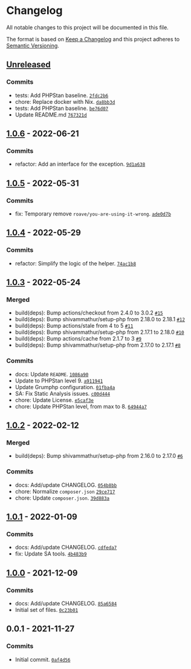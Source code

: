 # Changelog

All notable changes to this project will be documented in this file.

The format is based on [Keep a Changelog](https://keepachangelog.com/en/1.0.0/)
and this project adheres to [Semantic Versioning](https://semver.org/spec/v2.0.0.html).

## [Unreleased](https://github.com/loophp/repository-monadic-helper/compare/1.0.6...HEAD)

### Commits

- tests: Add PHPStan baseline. [`2fdc2b6`](https://github.com/loophp/repository-monadic-helper/commit/2fdc2b642713326556799949f54a032bc1b4612d)
- chore: Replace docker with Nix. [`da8bb3d`](https://github.com/loophp/repository-monadic-helper/commit/da8bb3de6e9e900b471534b37fc1f77a442f60a0)
- tests: Add PHPStan baseline. [`be76d07`](https://github.com/loophp/repository-monadic-helper/commit/be76d07c8a847f969b5918fd3f1274bfa494029a)
- Update README.md [`767321d`](https://github.com/loophp/repository-monadic-helper/commit/767321d6b4988a056676f8734ebf9389f7fd685d)

## [1.0.6](https://github.com/loophp/repository-monadic-helper/compare/1.0.5...1.0.6) - 2022-06-21

### Commits

- refactor: Add an interface for the exception. [`9d1a638`](https://github.com/loophp/repository-monadic-helper/commit/9d1a638b092755971ba235d443e877dfee9e3da5)

## [1.0.5](https://github.com/loophp/repository-monadic-helper/compare/1.0.4...1.0.5) - 2022-05-31

### Commits

- fix: Temporary remove `roave/you-are-using-it-wrong`. [`ade0d7b`](https://github.com/loophp/repository-monadic-helper/commit/ade0d7bf533df514c15e5dea4d02349ebd82d237)

## [1.0.4](https://github.com/loophp/repository-monadic-helper/compare/1.0.3...1.0.4) - 2022-05-29

### Commits

- refactor: Simplify the logic of the helper. [`74ac1b8`](https://github.com/loophp/repository-monadic-helper/commit/74ac1b8e87550ef4a2679c10912cb8cde128c75b)

## [1.0.3](https://github.com/loophp/repository-monadic-helper/compare/1.0.2...1.0.3) - 2022-05-24

### Merged

- build(deps): Bump actions/checkout from 2.4.0 to 3.0.2 [`#15`](https://github.com/loophp/repository-monadic-helper/pull/15)
- build(deps): Bump shivammathur/setup-php from 2.18.0 to 2.18.1 [`#12`](https://github.com/loophp/repository-monadic-helper/pull/12)
- build(deps): Bump actions/stale from 4 to 5 [`#11`](https://github.com/loophp/repository-monadic-helper/pull/11)
- build(deps): Bump shivammathur/setup-php from 2.17.1 to 2.18.0 [`#10`](https://github.com/loophp/repository-monadic-helper/pull/10)
- build(deps): Bump actions/cache from 2.1.7 to 3 [`#9`](https://github.com/loophp/repository-monadic-helper/pull/9)
- build(deps): Bump shivammathur/setup-php from 2.17.0 to 2.17.1 [`#8`](https://github.com/loophp/repository-monadic-helper/pull/8)

### Commits

- docs: Update `README`. [`1086a90`](https://github.com/loophp/repository-monadic-helper/commit/1086a90dc0282474b3041d68be6867a5e96052b8)
- Update to PHPStan level 9. [`a911941`](https://github.com/loophp/repository-monadic-helper/commit/a9119418b3adb1f4d5b1073494dc08ccc458531e)
- Update Grumphp configuration. [`01fba4a`](https://github.com/loophp/repository-monadic-helper/commit/01fba4aec4000401bb4061193cd0bca0a307f14f)
- SA: Fix Static Analysis issues. [`c00d444`](https://github.com/loophp/repository-monadic-helper/commit/c00d444c35c0010e02b9a3532adb8ee51a36f97e)
- chore: Update License. [`e5caf3e`](https://github.com/loophp/repository-monadic-helper/commit/e5caf3e976d140a3846cf375c13ba193a1974794)
- chore: Update PHPStan level, from max to 8. [`64944a7`](https://github.com/loophp/repository-monadic-helper/commit/64944a7426ed6e9e641cd9715c641f8805787eaf)

## [1.0.2](https://github.com/loophp/repository-monadic-helper/compare/1.0.1...1.0.2) - 2022-02-12

### Merged

- build(deps): Bump shivammathur/setup-php from 2.16.0 to 2.17.0 [`#6`](https://github.com/loophp/repository-monadic-helper/pull/6)

### Commits

- docs: Add/update CHANGELOG. [`054b8bb`](https://github.com/loophp/repository-monadic-helper/commit/054b8bbe97005fbf228d95e2312389b907472e91)
- chore: Normalize `composer.json` [`29ce717`](https://github.com/loophp/repository-monadic-helper/commit/29ce717b5d09ca17acaaf8358f6b4fe23ba56998)
- chore: Update `composer.json`. [`39d883a`](https://github.com/loophp/repository-monadic-helper/commit/39d883add21aa0e197cd38de5461157d9663a597)

## [1.0.1](https://github.com/loophp/repository-monadic-helper/compare/1.0.0...1.0.1) - 2022-01-09

### Commits

- docs: Add/update CHANGELOG. [`cdfeda7`](https://github.com/loophp/repository-monadic-helper/commit/cdfeda73a822ea8fc58f24571130cb317c0cc3b0)
- fix: Update SA tools. [`4b483b9`](https://github.com/loophp/repository-monadic-helper/commit/4b483b955e635eb3b13cd870c601b1cf94510a68)

## [1.0.0](https://github.com/loophp/repository-monadic-helper/compare/0.0.1...1.0.0) - 2021-12-09

### Commits

- docs: Add/update CHANGELOG. [`85a6584`](https://github.com/loophp/repository-monadic-helper/commit/85a65847341edff0121eb03ec01a0fddbaa5bf5c)
- Initial set of files. [`0c23b01`](https://github.com/loophp/repository-monadic-helper/commit/0c23b01e7e1de5df3e0e1d2e74f9745a9d4e28ef)

## 0.0.1 - 2021-11-27

### Commits

- Initial commit. [`0af4d56`](https://github.com/loophp/repository-monadic-helper/commit/0af4d56d4bd7ab9cd5bd747b12981795ed127ff4)

